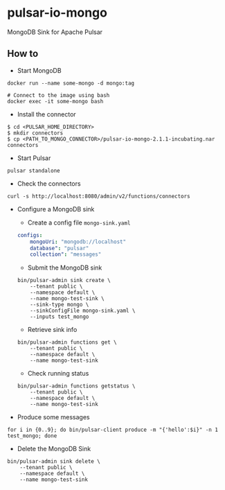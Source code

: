 # pulsar-io-mongo
MongoDB Sink for Apache Pulsar

## How to

* Start MongoDB
```
docker run --name some-mongo -d mongo:tag

# Connect to the image using bash
docker exec -it some-mongo bash
```

* Install the connector
```
$ cd <PULSAR_HOME_DIRECTORY>
$ mkdir connectors
$ cp <PATH_TO_MONGO_CONNECTOR>/pulsar-io-mongo-2.1.1-incubating.nar connectors
```


* Start Pulsar
```
pulsar standalone
```

* Check the connectors
```
curl -s http://localhost:8080/admin/v2/functions/connectors
```

* Configure a MongoDB sink
    * Create a config file `mongo-sink.yaml`
    ```yaml
    configs:
        mongoUri: "mongodb://localhost"
        database": "pulsar"
        collection": "messages"
    ```
    
    * Submit the MongoDB sink
    ```
    bin/pulsar-admin sink create \
        --tenant public \
        --namespace default \
        --name mongo-test-sink \
        --sink-type mongo \
        --sinkConfigFile mongo-sink.yaml \
        --inputs test_mongo
    ```
    
    * Retrieve sink info
    ``` 
    bin/pulsar-admin functions get \
        --tenant public \
        --namespace default \
        --name mongo-test-sink
    ```
    
    * Check running status
    ``` 
    bin/pulsar-admin functions getstatus \
        --tenant public \
        --namespace default \
        --name mongo-test-sink
    ```
    
    
* Produce some messages
``` 
for i in {0..9}; do bin/pulsar-client produce -m "{'hello':$i}" -n 1 test_mongo; done

```

* Delete the MongoDB Sink
```
bin/pulsar-admin sink delete \
    --tenant public \
    --namespace default \
    --name mongo-test-sink
```